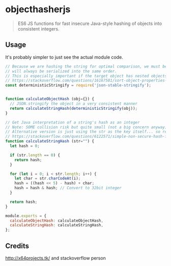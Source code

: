 # objecthasherjs

> ES6 JS functions for fast insecure Java-style hashing of objects into consistent integers.

## Usage

It's probably simpler to just see the actual module code.  
```js
// Because we are hashing the string for optimal comparison, we must be certain the keys
// will always be serialized into the same order.
// This is especially important if the target object has nested objects
// https://stackoverflow.com/questions/16167581/sort-object-properties-and-json-stringify
const deterministicStringify = require('json-stable-stringify');


function calculateObjectHash (obj={}) {
  // JSON.stringify the object in a very consistent manner
  return calculateStringHash(deterministicStringify(obj));
}

// Get Java interpretation of a string's hash as an integer
// Note: SOME collision risk but quite small (not a big concern anyway)
// Alternative version is just using the str as the key itself... so return str;
// https://stackoverflow.com/questions/6122571/simple-non-secure-hash-function-for-javascript
function calculateStringHash (str="") {
  let hash = 0;

  if (str.length == 0) {
    return hash;
  }

  for (let i = 0; i < str.length; i++) {
    let char = str.charCodeAt(i);
    hash = ((hash << 5) - hash) + char;
    hash = hash & hash; // Convert to 32bit integer
  }

  return hash;
}

module.exports = {
  calculateObjectHash: calculateObjectHash,
  calculateStringHash: calculateStringHash,
};
```



## Credits
http://x64projects.tk/ and stackoverflow person
